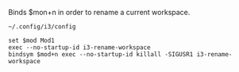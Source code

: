 Binds $mon+n in order to rename a current workspace.

```
~/.config/i3/config

set $mod Mod1
exec --no-startup-id i3-rename-workspace
bindsym $mod+n exec --no-startup-id killall -SIGUSR1 i3-rename-workspace
```
